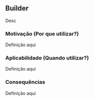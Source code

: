 ## Builder

Desc

### Motivação (Por que utilizar?)

Definição aqui

### Aplicabilidade (Quando utilizar?)

Definição aqui

### Consequências

Definição aqui